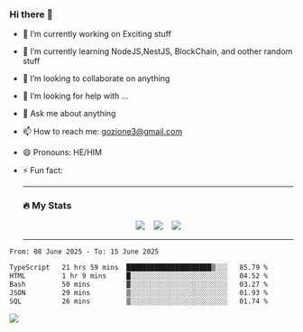 ### Hi there 👋

<!--
**charlieScript/charlieScript** is a ✨ _special_ ✨ repository because its `README.md` (this file) appears on your GitHub profile.

Here are some ideas to get you started: -->

- 🔭 I’m currently working on Exciting stuff
- 🌱 I’m currently learning NodeJS,NestJS, BlockChain, and oother random stuff
- 👯 I’m looking to collaborate on anything
- 🤔 I’m looking for help with ...
- 💬 Ask me about anything
- 📫 How to reach me: gozione3@gmail.com
- 😄 Pronouns: HE/HIM
- ⚡ Fun fact:


  ---

  ### :fire: My Stats

  <div id="stats" align="center">
  <img src="http://github-readme-streak-stats.herokuapp.com?user=charlieScript&theme=dark&date_format=M%20j%5B%2C%20Y%5D" />&nbsp;&nbsp;&nbsp;
  <img src="https://github-readme-stats.vercel.app/api/top-langs/?username=charlieScript&layout=compact&theme=vision-friendly-dark"/>&nbsp;&nbsp;&nbsp;
  <img src="https://github-readme-stats.vercel.app/api?username=charlieScript&show_icons=true&theme=radical"/>
  </div>

  ---



<!--START_SECTION:waka-->

```txt
From: 08 June 2025 - To: 15 June 2025

TypeScript   21 hrs 59 mins  █████████████████████▒░░░   85.79 %
HTML         1 hr 9 mins     █░░░░░░░░░░░░░░░░░░░░░░░░   04.52 %
Bash         50 mins         ▓░░░░░░░░░░░░░░░░░░░░░░░░   03.27 %
JSON         29 mins         ▒░░░░░░░░░░░░░░░░░░░░░░░░   01.93 %
SQL          26 mins         ▒░░░░░░░░░░░░░░░░░░░░░░░░   01.74 %
```

<!--END_SECTION:waka-->
![](https://komarev.com/ghpvc/?username=charlieScript)
